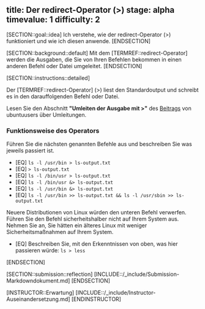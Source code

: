 title: Der redirect-Operator (>)
stage: alpha
timevalue: 1
difficulty: 2
---

[SECTION::goal::idea]
Ich verstehe, wie der redirect-Operator (>) funktioniert und wie ich diesen anwende.
[ENDSECTION]

[SECTION::background::default]
Mit dem [TERMREF::redirect-Operator] werden die Ausgaben, die Sie von Ihren Befehlen bekommen in einen 
anderen Befehl oder Datei umgeleitet.
[ENDSECTION]

[SECTION::instructions::detailed]

Der [TERMREF::redirect-Operator] (>) liest den Standardoutput und schreibt es in den darauffolgenden Befehl 
oder Datei.  

Lesen Sie den Abschnitt **"Umleiten der Ausgabe mit >"** des 
[Beitrags](https://wiki.ubuntuusers.de/Shell/Umleitungen/) von ubuntuusers über Umleitungen.

### Funktionsweise des Operators

Führen Sie die nächsten genannten Befehle aus und beschreiben Sie was jeweils passiert ist.

- [EQ] `ls -l /usr/bin > ls-output.txt`
- [EQ] `> ls-output.txt`
- [EQ] `ls -l /bin/usr > ls-output.txt`
- [EQ] `ls -l /bin/usr &> ls-output.txt`
- [EQ] `ls -l /usr/bin &> ls-output.txt`
- [EQ] `ls -l /usr/bin >> ls-output.txt && ls -l /usr/sbin >> ls-output.txt`

Neuere Distributionen von Linux würden den unteren Befehl verwerfen. Führen Sie den Befehl 
sicherheitshalber nicht auf Ihrem System aus.  
Nehmen Sie an, Sie hätten ein älteres Linux mit weniger Sicherheitsmaßnahmen auf Ihrem System. 

- [EQ] Beschreiben Sie, mit den Erkenntnissen von oben, was hier passieren würde: `ls > less`

[ENDSECTION]

[SECTION::submission::reflection]
[INCLUDE::/_include/Submission-Markdowndokument.md]
[ENDSECTION]

[INSTRUCTOR::Erwartung]
[INCLUDE::/_include/Instructor-Auseinandersetzung.md]
[ENDINSTRUCTOR]